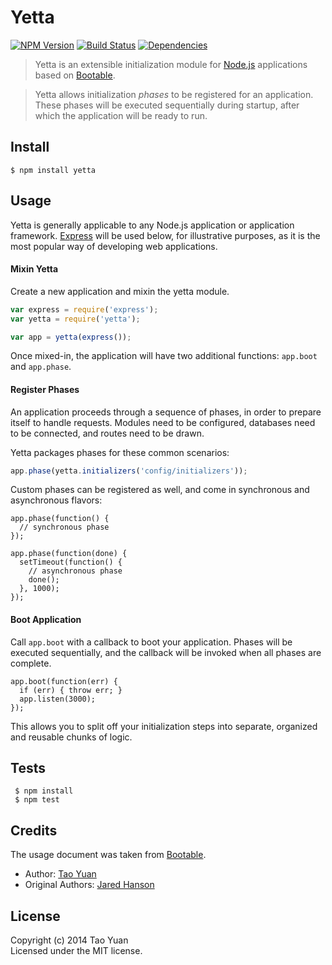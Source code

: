 Yetta
=====
[![NPM Version](https://img.shields.io/npm/v/yetta.svg?style=flat)](https://www.npmjs.org/package/yetta)
[![Build Status](http://img.shields.io/travis/taoyuan/yetta.svg?style=flat)](https://travis-ci.org/taoyuan/yetta)
[![Dependencies](https://img.shields.io/david/taoyuan/yetta.svg?style=flat)](https://david-dm.org/taoyuan/yetta)

> Yetta is an extensible initialization module for [Node.js](http://nodejs.org/)
> applications based on [Bootable](https://github.com/jaredhanson/bootable).

> Yetta allows initialization *phases* to be registered for an application.
> These phases will be executed sequentially during startup, after which 
> the application will be ready to run.

## Install

```shell
$ npm install yetta
```

## Usage

Yetta is generally applicable to any Node.js application or application
framework.  [Express](http://expressjs.com/) will be used below, for
illustrative purposes, as it is the most popular way of developing web
applications.

#### Mixin Yetta

Create a new application and mixin the yetta module.

```javascript
var express = require('express');
var yetta = require('yetta');

var app = yetta(express());
```

Once mixed-in, the application will have two additional functions: `app.boot`
and `app.phase`.

#### Register Phases

An application proceeds through a sequence of phases, in order to prepare
itself to handle requests.  Modules need to be configured, databases need to be
connected, and routes need to be drawn.

Yetta packages phases for these common scenarios:

```js
app.phase(yetta.initializers('config/initializers'));
```

Custom phases can be registered as well, and come in synchronous and
asynchronous flavors:

```
app.phase(function() {
  // synchronous phase
});

app.phase(function(done) {
  setTimeout(function() {
    // asynchronous phase
    done();
  }, 1000);
});
```

#### Boot Application

Call `app.boot` with a callback to boot your application.  Phases will be
executed sequentially, and the callback will be invoked when all phases are
complete.

```
app.boot(function(err) {
  if (err) { throw err; }
  app.listen(3000);
});
```

This allows you to split off your initialization steps into separate, organized
and reusable chunks of logic.

## Tests

```shell
 $ npm install
 $ npm test
```

## Credits

The usage document was taken from [Bootable](https://github.com/jaredhanson/bootable).

- Author: [Tao Yuan](https://github.com/taoyuan)
- Original Authors: [Jared Hanson](http://github.com/jaredhanson)

## License

Copyright (c) 2014 Tao Yuan  
Licensed under the MIT license.
